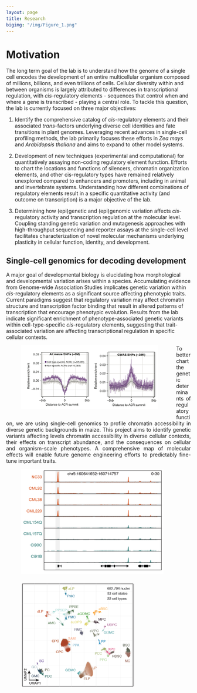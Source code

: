 ```yaml
---
layout: page
title: Research
bigimg: "/img/Figure_1.png"
---
```


# Motivation

The long term goal of the lab is to understand how the genome of a single cell encodes the development of an entire multicellular organism composed of millions, billions, and even trillions of cells. Cellular diversity within and between organisms is largely attributed to differences in transcriptional regulation, with *cis*-regulatory elements - sequences that control when and where a gene is transcribed - playing a central role. To tackle this question, the lab is currently focused on three major objectives:

1. Identify the comprehensive catalog of *cis*-regulatory elements and their associated *trans*-factors underlying diverse cell identities and fate transitions in plant genomes. Leveraging recent advances in single-cell profiling methods, the lab primarily focuses these efforts in *Zea mays* and *Arabidopsis thaliana* and aims to expand to other model systems.

2. Development of new techniques (experimental and computational) for quantitatively assaying non-coding regulatory element function. Efforts to chart the locations and functions of silencers, chromatin organization elements, and other cis-regulatory types have remained relatively unexplored compared to enhancers and promoters, including in animal and invertebrate systems. Understanding how different combinations of regulatory elements result in a specific quantitative activity (and outcome on transcription) is a major objective of the lab.

3. Determining how (epi)genetic and (epi)genomic variation affects *cis*-regulatory activity and transcription regulation at the molecular level. Coupling standing genetic variation and mutagenesis approaches with high-throughput sequencing and reporter assays at the single-cell level facilitates characterization of novel molecular mechanisms underlying plasticity in cellular function, identity, and development.


## Single-cell genomics for decoding development
A major goal of developmental biology is elucidating how morphological and developmental variation arises within a species. Accumulating evidence from Genome-wide Association Studies implicates genetic variation within *cis*-regulatory elements as a significant source affecting phenotypic traits. Current paradigms suggest that regulatory variation may affect chromatin structure and transcription factor binding that result in altered patterns of transcription that encourage phenotypic evolution. Results from the lab indicate significant enrichment of phenotype-associated genetic variants within cell-type-specific *cis*-regulatory elements, suggesting that trait-associated variation are affecting transcriptional regulation in specific cellular contexts.

<p align="justify">
<figure>
<div style="float: left; padding-right: 50px; padding-bottom: 25px">
	<img src="/img/GWAS_enrichment_celltypespecific.png" width="700" alt="" align="left">
</div>
</figure>
</p>

<p align="justify">
To better chart the genetic determinants of regulatory function, we are using single-cell genomics to profile chromatin accessibility in diverse genetic backgrounds in maize. This project aims to identify genetic variants affecting levels chromatin accessibility in diverse cellular contexts, their effects on transcript abundance, and the consequences on cellular and organism-scale phenotypes. A comprehensive map of molecular effects will enable future genome engineering efforts to predictably fine-tune important traits.
</p>

<p align="justify">
<figure>
<div style="float: left; padding-right: 25px; padding-bottom: 25px">
	<img src="/img/282_chromatin_variation.png" width="390" alt="" align="left">
</div>
</figure>
</p>

<p align="justify">
<figure>
<div style="float: left; padding-right: 25px; padding-bottom: 25px">
	<img src="/img/282_UMAP.png" width="310" alt="" align="left">
</div>
</figure>
</p>
